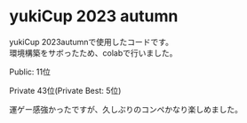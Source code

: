 # yukiCup 2023 autumn

yukiCup 2023autumnで使用したコードです。<br>
環境構築をサボったため、colabで行いました。


Public: 11位

Private 43位(Private Best: 5位)


運ゲー感強かったですが、久しぶりのコンペかなり楽しめました。

